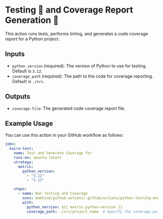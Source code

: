 # Testing 🧪 and Coverage Report Generation 📝

This action runs tests, performs linting, and generates a code coverage report for a Python project.

## Inputs

- `python_version` (required): The version of Python to use for testing. Default is `3.12`.
- `coverage_path` (required): The path to the code for coverage reporting. Default is `./src`.

## Outputs

- `coverage-file`: The generated code coverage report file.

## Example Usage

You can use this action in your GitHub workflow as follows:

```yaml
jobs:
  kairo-test:
    name: Test and Generate Coverage for
    runs-on: ubuntu-latest
    strategy:
      matrix:
        python_version: 
          - "3.12"
          - "3.13"

    steps:
      - name: Run Testing and Coverage
        uses: maekind/github-actions/.github/actions/python-testing-and-coverage@main
        with:
          python_version: ${{ matrix.python-version }}
          coverage_path: ./src/project_name  # Specify the coverage path if needed

